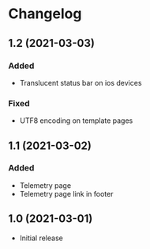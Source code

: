 # Changelog

## 1.2 (2021-03-03)

### Added

- Translucent status bar on ios devices

### Fixed

- UTF8 encoding on template pages


## 1.1 (2021-03-02)

### Added

- Telemetry page
- Telemetry page link in footer


## 1.0 (2021-03-01)

- Initial release
